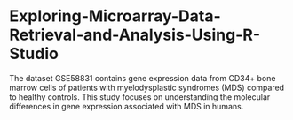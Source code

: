 # Exploring-Microarray-Data-Retrieval-and-Analysis-Using-R-Studio
The dataset GSE58831 contains gene expression data from CD34+ bone marrow cells of patients with myelodysplastic syndromes (MDS) compared to healthy controls. This study focuses on understanding the molecular differences in gene expression associated with MDS in humans.
